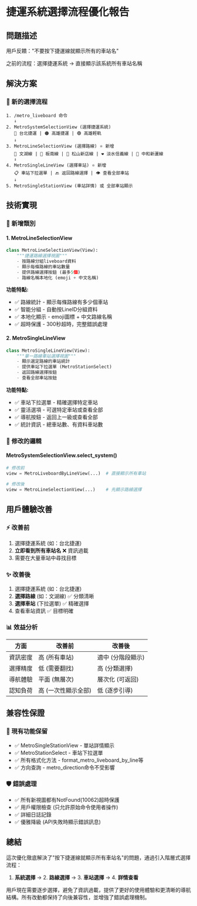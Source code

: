 # 捷運系統選擇流程優化報告

## 問題描述
用戶反饋："不要按下捷運線就顯示所有的車站名"

之前的流程：選擇捷運系統 → 直接顯示該系統所有車站名稱

## 解決方案

### 🔄 新的選擇流程
```
1. /metro_liveboard 命令
   ↓
2. MetroSystemSelectionView (選擇捷運系統)
   🔵 台北捷運 | 🟠 高雄捷運 | 🟢 高雄輕軌
   ↓
3. MetroLineSelectionView (選擇路線) ⭐ 新增
   🤎 文湖線 | 💙 板南線 | 💚 松山新店線 | ❤️ 淡水信義線 | 🧡 中和新蘆線
   ↓  
4. MetroSingleLineView (選擇車站) ⭐ 新增
   📋 車站下拉選單 | 🔙 返回路線選擇 | 👁️ 查看全部車站
   ↓
5. MetroSingleStationView (車站詳情) 或 全部車站顯示
```

## 技術實現

### 📝 新增類別

#### 1. MetroLineSelectionView
```python
class MetroLineSelectionView(View):
    """捷運路線選擇視圖"""
    - 按路線分組liveboard資料
    - 顯示每條路線的車站數量
    - 提供路線選擇按鈕 (最多5個)
    - 路線名稱本地化 (emoji + 中文名稱)
```

**功能特點:**
- ✅ 路線統計 - 顯示每條路線有多少個車站
- ✅ 智能分組 - 自動按LineID分組資料
- ✅ 本地化顯示 - emoji圖標 + 中文路線名稱
- ✅ 超時保護 - 300秒超時，完整錯誤處理

#### 2. MetroSingleLineView  
```python
class MetroSingleLineView(View):
    """單一路線車站選擇視圖"""
    - 顯示選定路線的車站統計
    - 提供車站下拉選單 (MetroStationSelect)
    - 返回路線選擇按鈕
    - 查看全部車站按鈕
```

**功能特點:**
- ✅ 車站下拉選單 - 精確選擇特定車站
- ✅ 靈活選項 - 可選特定車站或查看全部
- ✅ 導航按鈕 - 返回上一級或查看全部
- ✅ 統計資訊 - 總車站數、有資料車站數

### 🔧 修改的邏輯

#### MetroSystemSelectionView.select_system()
```python
# 修改前
view = MetroLiveboardByLineView(...)  # 直接顯示所有車站

# 修改後  
view = MetroLineSelectionView(...)    # 先顯示路線選擇
```

## 用戶體驗改善

### ⚡ 改善前
1. 選擇捷運系統 (如：台北捷運)
2. **立即看到所有車站名** ❌ 資訊過載
3. 需要在大量車站中尋找目標

### ✨ 改善後  
1. 選擇捷運系統 (如：台北捷運)
2. **選擇路線** (如：文湖線) ✅ 分類清晰
3. **選擇車站** (下拉選單) ✅ 精確選擇  
4. 查看車站資訊 ✅ 目標明確

### 📊 效益分析

| 方面 | 改善前 | 改善後 |
|------|--------|--------|
| 資訊密度 | 高 (所有車站) | 適中 (分階段顯示) |  
| 選擇精度 | 低 (需要翻找) | 高 (分類選擇) |
| 導航體驗 | 平面 (無層次) | 層次化 (可返回) |
| 認知負荷 | 高 (一次性顯示全部) | 低 (逐步引導) |

## 兼容性保證

### 🔄 現有功能保留
- ✅ MetroSingleStationView - 單站詳情顯示
- ✅ MetroStationSelect - 車站下拉選單
- ✅ 所有格式化方法 - format_metro_liveboard_by_line等
- ✅ 方向查詢 - metro_direction命令不受影響

### 🛡️ 錯誤處理
- ✅ 所有新視圖都有NotFound(10062)超時保護
- ✅ 用戶權限檢查 (只允許原始命令使用者操作)
- ✅ 詳細日誌記錄
- ✅ 優雅降級 (API失敗時顯示錯誤訊息)

## 總結

這次優化徹底解決了"按下捷運線就顯示所有車站名"的問題，通過引入階層式選擇流程：

1. **系統選擇** → 2. **路線選擇** → 3. **車站選擇** → 4. **詳情查看**

用戶現在需要逐步選擇，避免了資訊過載，提供了更好的使用體驗和更清晰的導航結構。所有改動都保持了向後兼容性，並增強了錯誤處理機制。

